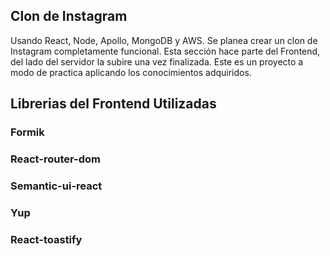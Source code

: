 ## Clon de Instagram

Usando React, Node, Apollo, MongoDB y AWS.
Se planea crear un clon de Instagram completamente funcional.
Esta sección hace parte del Frontend, del lado del servidor la subire una vez finalizada.
Este es un proyecto a modo de practica aplicando los conocimientos adquiridos.

## Librerias del Frontend Utilizadas

### Formik

### React-router-dom

### Semantic-ui-react

### Yup

### React-toastify
